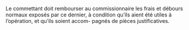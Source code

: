 Le commettant doit rembourser au commissionnaire les frais et débours normaux
exposés par ce dernier, à condition qu’ils aient été utiles à l’opération, et qu’ils soient accom-
pagnés de pièces justificatives.